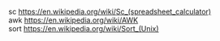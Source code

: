 sc https://en.wikipedia.org/wiki/Sc_(spreadsheet_calculator) \
awk https://en.wikipedia.org/wiki/AWK \
sort https://en.wikipedia.org/wiki/Sort_(Unix)
